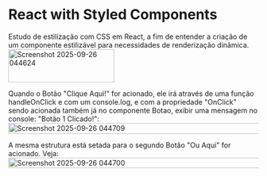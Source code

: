 # React with Styled Components

Estudo de estilização com CSS em React, a fim de entender a criação de um componente estilizável para necessidades de renderização dinâmica.
<img width="213" height="67" alt="Screenshot 2025-09-26 044624" src="https://github.com/user-attachments/assets/257caac1-b93e-4459-8a44-4c9b43904a17" />


Quando o Botão "Clique Aqui!" for acionado, ele irá através de uma função handleOnClick e com um console.log, e com a propriedade "OnClick" sendo acionada também já no componente Botao, exibir uma mensagem no console: "Botão 1 Clicado!":
<img width="640" height="22" alt="Screenshot 2025-09-26 044709" src="https://github.com/user-attachments/assets/7bf1e52d-3d3f-46d4-9cc0-008caa10e34c" />

A mesma estrutura está setada para o segundo Botão "Ou Aqui" for acionado. Veja:
<img width="633" height="21" alt="Screenshot 2025-09-26 044700" src="https://github.com/user-attachments/assets/494d334c-25f7-417b-afe1-7e00622a6cb9" />



